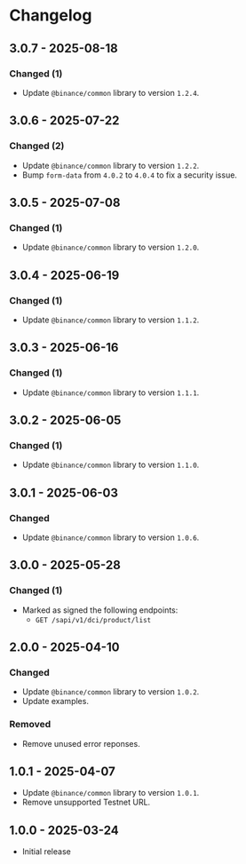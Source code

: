 # Changelog

## 3.0.7 - 2025-08-18

### Changed (1)

- Update `@binance/common` library to version `1.2.4`.

## 3.0.6 - 2025-07-22

### Changed (2)

- Update `@binance/common` library to version `1.2.2`.
- Bump `form-data` from `4.0.2` to `4.0.4` to fix a security issue.

## 3.0.5 - 2025-07-08

### Changed (1)

- Update `@binance/common` library to version `1.2.0`.

## 3.0.4 - 2025-06-19

### Changed (1)

- Update `@binance/common` library to version `1.1.2`.

## 3.0.3 - 2025-06-16

### Changed (1)

- Update `@binance/common` library to version `1.1.1`.

## 3.0.2 - 2025-06-05

### Changed (1)

- Update `@binance/common` library to version `1.1.0`.

## 3.0.1 - 2025-06-03

### Changed

- Update `@binance/common` library to version `1.0.6`.

## 3.0.0 - 2025-05-28

### Changed (1)

- Marked as signed the following endpoints:
  - `GET /sapi/v1/dci/product/list`

## 2.0.0 - 2025-04-10

### Changed

- Update `@binance/common` library to version `1.0.2`.
- Update examples.

### Removed

- Remove unused error reponses.

## 1.0.1 - 2025-04-07

- Update `@binance/common` library to version `1.0.1`.
- Remove unsupported Testnet URL.

## 1.0.0 - 2025-03-24

- Initial release
